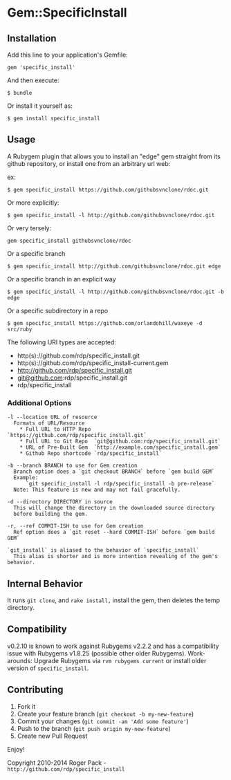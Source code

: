 # Gem::SpecificInstall

## Installation

Add this line to your application's Gemfile:

    gem 'specific_install'

And then execute:

    $ bundle

Or install it yourself as:

    $ gem install specific_install

## Usage

A Rubygem plugin that allows you to install an "edge" gem straight from its github repository,
  or install one from an arbitrary url web:

ex:

`
  $ gem specific_install https://github.com/githubsvnclone/rdoc.git
`

Or more explicitly:

`
  $ gem specific_install -l http://github.com/githubsvnclone/rdoc.git
`

Or very tersely:

`gem specific_install githubsvnclone/rdoc`

Or a specific branch

`
  $ gem specific_install http://github.com/githubsvnclone/rdoc.git edge
`

Or a specific branch in an explicit way

`
  $ gem specific_install -l http://github.com/githubsvnclone/rdoc.git -b edge
`

Or a specific subdirectory in a repo

`
  $ gem specific_install https://github.com/orlandohill/waxeye -d src/ruby
`

The following URI types are accepted:

- http(s)://github.com/rdp/specific_install.git
- http(s)://github.com/rdp/specific_install-current.gem
- http://github.com/rdp/specific_install.git
- git@github.com:rdp/specific_install.git
- rdp/specific_install


### Additional Options

    -l --location URL of resource
      Formats of URL/Resource
        * Full URL to HTTP Repo `https://github.com/rdp/specific_install.git`
        * Full URL to Git Repo  `git@github.com:rdp/specific_install.git`
        * URL of Pre-Built Gem  `http://example.com/specific_install.gem`
        * Github Repo shortcode `rdp/specific_install`

    -b --branch BRANCH to use for Gem creation
      Branch option does a `git checkout BRANCH` before `gem build GEM`
      Example:
          `git specific_install -l rdp/specific_install -b pre-release`
      Note: This feature is new and may not fail gracefully.

    -d --directory DIRECTORY in source
      This will change the directory in the downloaded source directory
      before building the gem.

    -r, --ref COMMIT-ISH to use for Gem creation
      Ref option does a `git reset --hard COMMIT-ISH` before `gem build GEM`

    `git_install` is aliased to the behavior of `specific_install`
      This alias is shorter and is more intention revealing of the gem's behavior.
## Internal Behavior

It runs `git clone`, and `rake install,` install the gem, then deletes the temp directory.

## Compatibility

v0.2.10 is known to work against Rubygems v2.2.2 and has a compatibility issue with Rubygems v1.8.25 (possible other older Rubygems).
Work-arounds: Upgrade Rubygems via `rvm rubygems current` or install older version of `specific_install`.
## Contributing

1. Fork it
2. Create your feature branch (`git checkout -b my-new-feature`)
3. Commit your changes (`git commit -am 'Add some feature'`)
4. Push to the branch (`git push origin my-new-feature`)
5. Create new Pull Request

Enjoy!

Copyright 2010-2014 Roger Pack - `http://github.com/rdp/specific_install`
